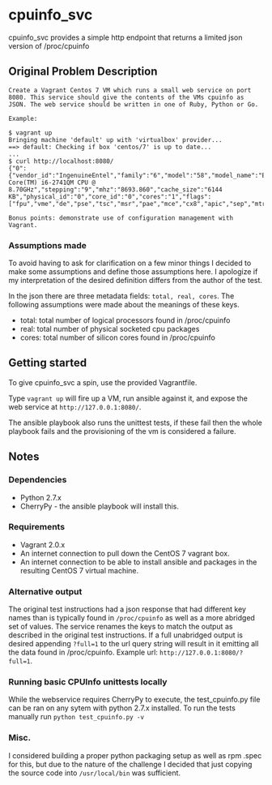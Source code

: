 # cpuinfo_svc

cpuinfo_svc provides a simple http endpoint that returns a limited json version of /proc/cpuinfo

## Original Problem Description

```
Create a Vagrant Centos 7 VM which runs a small web service on port 8080. This service should give the contents of the VMs cpuinfo as JSON. The web service should be written in one of Ruby, Python or Go.

Example:

$ vagrant up
Bringing machine 'default' up with 'virtualbox' provider...
==> default: Checking if box 'centos/7' is up to date...
...
$ curl http://localhost:8080/
{"0":{"vendor_id":"IngenuineEntel","family":"6","model":"58","model_name":"Entel(R) Core(TM) i6-2741QM CPU @ 8.70GHz","stepping":"9","mhz":"8693.860","cache_size":"6144 KB","physical_id":"0","core_id":"0","cores":"1","flags":["fpu","vme","de","pse","tsc","msr","pae","mce","cx8","apic","sep","mtrr","pge","mca","cmov","pat","pse36","clflush","mmx","fxsr","sse","sse2","syscall","nx","rdtscp","lm","constant_tsc","rep_good","nopl","xtopology","nonstop_tsc","pni","pclmulqdq","monitor","ssse3","cx16","sse4_1","popcnt","xsave","avx","rdrand","hypervisor","lahf_lm"]},"total":1,"real":1,"cores":1}

Bonus points: demonstrate use of configuration management with Vagrant.
```

### Assumptions made

To avoid having to ask for clarification on a few minor things I decided to make some assumptions and define those assumptions here. I apologize if my interpretation of the desired definition differs from the author of the test.

In the json there are three metadata fields: `total, real, cores`. The following assumptions were made about the meanings of these keys.

* total: total number of logical processors found in /proc/cpuinfo
* real: total number of physical socketed cpu packages
* cores: total number of silicon cores found in /proc/cpuinfo

## Getting started


To give cpuinfo_svc a spin, use the provided Vagrantfile.

Type `vagrant up` will fire up a VM, run ansible against it, and expose the web service at `http://127.0.0.1:8080/`. 

The ansible playbook also runs the unittest tests, if these fail then the whole playbook fails and the provisioning of the vm is considered a failure.

## Notes

### Dependencies

* Python 2.7.x
* CherryPy - the ansible playbook will install this.

### Requirements

* Vagrant 2.0.x
* An internet connection to pull down the CentOS 7 vagrant box.
* An internet connection to be able to install ansible and packages in the resulting CentOS 7 virtual machine.

### Alternative output

The original test instructions had a json response that had different key names than is typically found in `/proc/cpuinfo` as well as a more abridged set of values. The service renames the keys to match the output as described in the original test instructions. If a full unabridged output is desired appending `?full=1` to the url query string will result in it emitting all the data found in /proc/cpuinfo. Example url: `http://127.0.0.1:8080/?full=1`.


### Running basic CPUInfo unittests locally

While the webservice requires CherryPy to execute, the test_cpuinfo.py file can be ran on any sytem with python 2.7.x installed. To run the tests manually run `python test_cpuinfo.py -v`

### Misc.

I considered building a proper python packaging setup as well as rpm .spec for this, but due to the nature of the challenge I decided that just copying the source code into `/usr/local/bin` was sufficient.